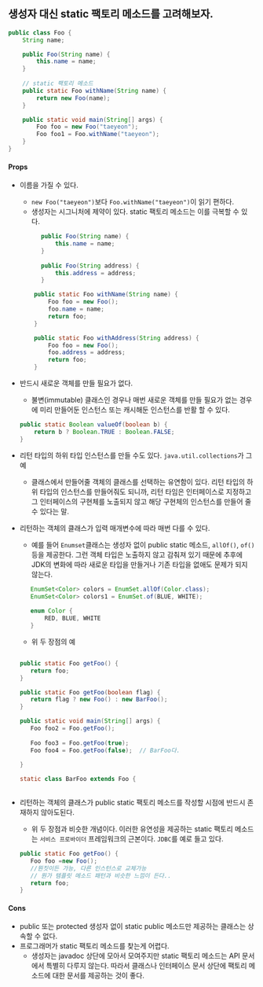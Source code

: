 ## 생성자 대신 static 팩토리 메소드를 고려해보자.

```java
public class Foo {
    String name;

    public Foo(String name) {
        this.name = name;
    }
    
    // static 팩토리 메소드
    public static Foo withName(String name) {
        return new Foo(name);
    }

    public static void main(String[] args) {
        Foo foo = new Foo("taeyeon");
        Foo foo1 = Foo.withName("taeyeon");
    }
}


```
#### Props
 
 - 이름을 가질 수 있다.
   -  `new Foo("taeyeon")`보다  `Foo.withName("taeyeon")`이 읽기 편하다.
   - 생성자는 시그니처에 제약이 있다. static 팩토리 메소드는 이를 극복할 수 있다.
   ```java
         public Foo(String name) {
             this.name = name;
         }
     
         public Foo(String address) {
             this.address = address;
         }  
   ```
   ```java
       public static Foo withName(String name) {
           Foo foo = new Foo();
           foo.name = name;
           return foo;
       }
   
       public static Foo withAddress(String address) {
           Foo foo = new Foo();
           foo.address = address;
           return foo;
       }
   ```
 - 반드시 새로운 객체를 만들 필요가 없다.
   - 불변(immutable) 클래스인 경우나 매번 새로운 객체를 만들 필요가 없는 경우에 미리 만들어둔 인스턴스 또는 캐시해둔 인스턴스를 반활 할 수 있다.
   ```java
   public static Boolean valueOf(boolean b) {
       return b ? Boolean.TRUE : Boolean.FALSE;
   }
   ```
   
  - 리턴 타입의 하위 타입 인스턴스를 만들 수도 있다. `java.util.collections`가 그 예
    - 클래스에서 만들어줄 객체의 클래스를 선택하는 유연함이 있다. 리턴 타입의 하위 타입의 인스턴스를 만들어줘도 되니까, 리턴 타임은 인터페이스로 지정하고 그 인터페이스의 구현체를 노출되지 않고 해당 구현체의 인스턴스를 만들어 줄 수 있다는 말.
  - 리턴하는 객체의 클래스가 입력 매개변수에 따라 매번 다를 수 있다.
     - 예를 들어 `Enumset`클래스는 생성자 없이 public static 메소드, `allOf()`, `of()`등을 제공한다. 그런 객체 타입은 노출하지 않고 감춰져 있기 때문에 추후에 JDK의 변화에 따라 새로운 타입을 만들거나 기존 타입을 없애도 문제가 되지 않는다.
     ```java
        EnumSet<Color> colors = EnumSet.allOf(Color.class);
        EnumSet<Color> colors1 = EnumSet.of(BLUE, WHITE);
        
        enum Color {
            RED, BLUE, WHITE
        }
     ```
     - 위 두 장점의 예
     ```java
     
    public static Foo getFoo() {
        return foo;
    }

    public static Foo getFoo(boolean flag) {
        return flag ? new Foo() : new BarFoo();
    }

    public static void main(String[] args) {
        Foo foo2 = Foo.getFoo();
        
        Foo foo3 = Foo.getFoo(true);
        Foo foo4 = Foo.getFoo(false);  // BarFoo다.
        
    }
    
    static class BarFoo extends Foo {
        
     ```
     
  - 리턴하는 객체의 클래스가 public static 팩토리 메소드를 작성할 시점에 반드시 존재하지 않아도된다.
     - 위 두 장점과 비슷한 개념이다. 이러한 유연성을 제공하는 static 팩토리 메소드는 `서비스 프로바이더` 프레임워크의 근본이다. `JDBC`를 예로 들고 있다.
     ```java
    public static Foo getFoo() {
        Foo foo =new Foo();
        //뭔짓이든 가능, 다른 인스턴스로 교체가능
        // 뭔가 템플릿 메소드 패턴과 비슷한 느낌이 든다..
        return foo;
    }     
     ```
     
#### Cons

 - public 또는 protected 생성자 없이 static public 메소드만 제공하는 클래스는 상속할 수 없다.
 - 프로그래머가 static 팩토리 메소드를 찾는게 어렵다.
    - 생성자는 javadoc 상단에 모아서 모여주지만 static 팩토리 메소드는 API 문서에서 특별히 다루지 않는다. 따라서 클래스나 인터페이스 문서 상단에 팩토리 메소드에 대한 문서를 제공하는 것이 좋다.
    